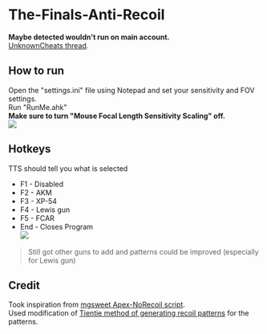 # The-Finals-Anti-Recoil
**Maybe detected wouldn't run on main account.**\
[UnknownCheats thread](https://www.unknowncheats.me/forum/other-fps-games/616379-finals-ahk-anti-recoil.html).
## How to run
Open the "settings.ini" file using Notepad and set your sensitivity and FOV settings.\
Run "RunMe.ahk"\
**Make sure to turn "Mouse Focal Length Sensitivity Scaling" off.**\
![](https://i.imgur.com/Os7T18d.png)
## Hotkeys
TTS should tell you what is selected
- F1 - Disabled
- F2 - AKM
- F3 - XP-54
- F4 - Lewis gun
- F5 - FCAR
- End - Closes Program\
![](https://i.imgur.com/vLAPXMd.png)
> Still got other guns to add and patterns could be improved (especially for Lewis gun)
## Credit
Took inspiration from [mgsweet Apex-NoRecoil script](https://github.com/mgsweet/Apex-NoRecoil-2021).\
Used modification of [Tientie method of generating recoil patterns](https://github.com/vengefulcrop/AE-Recoil-Pattern-Generation/) for the patterns.
